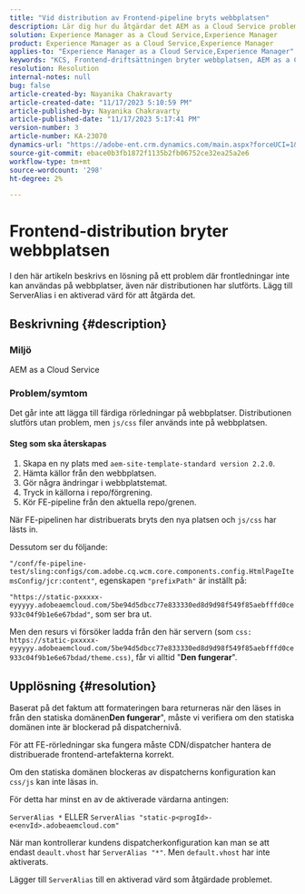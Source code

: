 ```yaml
---
title: "Vid distribution av Frontend-pipeline bryts webbplatsen"
description: Lär dig hur du åtgärdar det AEM as a Cloud Service problemet där distribution av frontpipeline bryter webbplatsen. Lägg till ServerAlias i en aktiverad värd.
solution: Experience Manager as a Cloud Service,Experience Manager
product: Experience Manager as a Cloud Service,Experience Manager
applies-to: "Experience Manager as a Cloud Service,Experience Manager"
keywords: "KCS, Frontend-driftsättningen bryter webbplatsen, AEM as a Cloud Service, js/css-filer tillämpas inte"
resolution: Resolution
internal-notes: null
bug: false
article-created-by: Nayanika Chakravarty
article-created-date: "11/17/2023 5:10:59 PM"
article-published-by: Nayanika Chakravarty
article-published-date: "11/17/2023 5:17:41 PM"
version-number: 3
article-number: KA-23070
dynamics-url: "https://adobe-ent.crm.dynamics.com/main.aspx?forceUCI=1&pagetype=entityrecord&etn=knowledgearticle&id=791f2b46-6c85-ee11-8179-6045bd0061cb"
source-git-commit: ebace0b3fb1872f1135b2fb06752ce32ea25a2e6
workflow-type: tm+mt
source-wordcount: '298'
ht-degree: 2%

---
```


# Frontend-distribution bryter webbplatsen


I den här artikeln beskrivs en lösning på ett problem där frontledningar inte kan användas på webbplatser, även när distributionen har slutförts. Lägg till ServerAlias i en aktiverad värd för att åtgärda det.



## Beskrivning {#description}


### Miljö

AEM as a Cloud Service

### Problem/symtom

Det går inte att lägga till färdiga rörledningar på webbplatser. Distributionen slutförs utan problem, men `js/css` filer används inte på webbplatsen.

#### Steg som ska återskapas

1. Skapa en ny plats med `aem-site-template-standard version 2.2.0`.
2. Hämta källor från den webbplatsen.
3. Gör några ändringar i webbplatstemat.
4. Tryck in källorna i repo/förgrening.
5. Kör FE-pipeline från den aktuella repo/grenen.


När FE-pipelinen har distribuerats bryts den nya platsen och `js/css` har lästs in.

Dessutom ser du följande:

`"/conf/fe-pipeline-test/sling:configs/com.adobe.cq.wcm.core.components.config.HtmlPageItemsConfig/jcr:content"`, egenskapen `"prefixPath"` är inställt på:

`"https://static-pxxxxx-eyyyyy.adobeaemcloud.com/5be94d5dbcc77e833330ed8d9d98f549f85aebfffd0ce933c04f9b1e6e67bdad"`, som ser bra ut.

Men den resurs vi försöker ladda från den här servern (som `css: https://static-pxxxxx-eyyyyy.adobeaemcloud.com/5be94d5dbcc77e833330ed8d9d98f549f85aebfffd0ce933c04f9b1e6e67bdad/theme.css)`, får vi alltid &quot;<b>Den fungerar</b>&quot;.


## Upplösning {#resolution}


Baserat på det faktum att formateringen bara returneras när den läses in från den statiska domänen<b>Den fungerar</b>&quot;, måste vi verifiera om den statiska domänen inte är blockerad på dispatchernivå.

För att FE-rörledningar ska fungera måste CDN/dispatcher hantera de distribuerade frontend-artefakterna korrekt.

Om den statiska domänen blockeras av dispatcherns konfiguration kan `css/js` kan inte läsas in.

För detta har minst en av de aktiverade värdarna antingen:

`ServerAlias *`
ELLER
`ServerAlias "static-p<progId>-e<envId>.adobeaemcloud.com"`

När man kontrollerar kundens dispatcherkonfiguration kan man se att endast `deault.vhost` har `ServerAlias "*"`. Men `default.vhost` har inte aktiverats.

Lägger till `ServerAlias` till en aktiverad värd som åtgärdade problemet.
